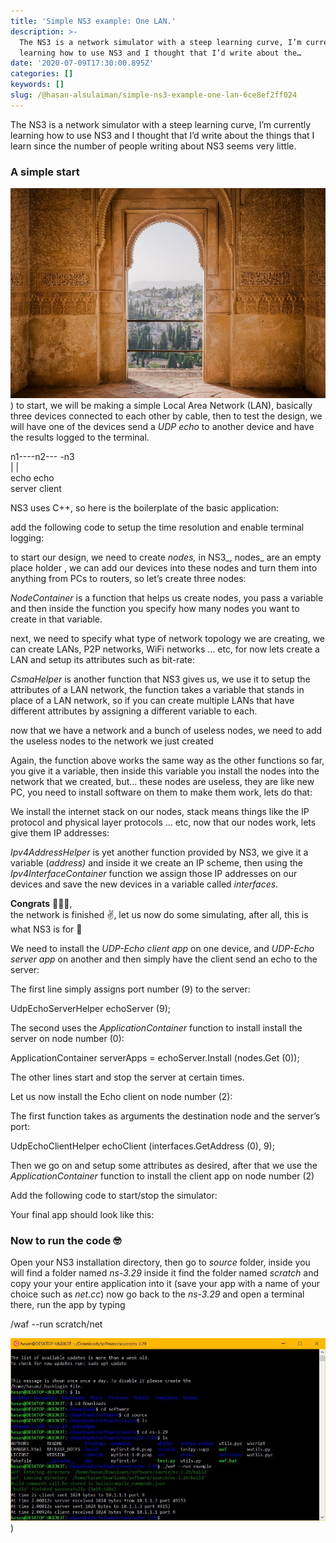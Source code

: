 ```yaml
---
title: 'Simple NS3 example: One LAN.'
description: >-
  The NS3 is a network simulator with a steep learning curve, I’m currently
  learning how to use NS3 and I thought that I’d write about the…
date: '2020-07-09T17:30:00.895Z'
categories: []
keywords: []
slug: /@hasan-alsulaiman/simple-ns3-example-one-lan-6ce8ef2ff024
---
```


The NS3 is a network simulator with a steep learning curve, I’m currently learning how to use NS3 and I thought that I’d write about the things that I learn since the number of people writing about NS3 seems very little.

### A simple start

![](/assets/0__rnixrh8TwEQiddZH.jpg)
)
to start, we will be making a simple Local Area Network (LAN), basically three devices connected to each other by cable, then to test the design, we will have one of the devices send a _UDP echo_ to another device and have the results logged to the terminal.

 n1----n2--- -n3  
 |            |  
 echo        echo  
 server      client

NS3 uses C++, so here is the boilerplate of the basic application:

add the following code to setup the time resolution and enable terminal logging:

to start our design, we need to create _nodes,_ in NS3_, nodes_ are an empty place holder , we can add our devices into these nodes and turn them into anything from PCs to routers, so let’s create three nodes:

_NodeContainer_ is a function that helps us create nodes, you pass a variable and then inside the function you specify how many nodes you want to create in that variable.

next, we need to specify what type of network topology we are creating, we can create LANs, P2P networks, WiFi networks … etc, for now lets create a LAN and setup its attributes such as bit-rate:

_CsmaHelper_ is another function that NS3 gives us, we use it to setup the attributes of a LAN network, the function takes a variable that stands in place of a LAN network, so if you can create multiple LANs that have different attributes by assigning a different variable to each.

now that we have a network and a bunch of useless nodes, we need to add the useless nodes to the network we just created

Again, the function above works the same way as the other functions so far, you give it a variable, then inside this variable you install the nodes into the network that we created, but… these nodes are useless, they are like new PC, you need to install software on them to make them work, lets do that:

We install the internet stack on our nodes, stack means things like the IP protocol and physical layer protocols … etc, now that our nodes work, lets give them IP addresses:

_Ipv4AddressHelper_ is yet another function provided by NS3, we give it a variable (_address)_ and inside it we create an IP scheme, then using the _Ipv4InterfaceContainer_ function we assign those IP addresses on our devices and save the new devices in a variable called _interfaces_.

**Congrats** 🎉🎉🎉,  
the network is finished ✌, let us now do some simulating, after all, this is what NS3 is for 💩

We need to install the _UDP-Echo client app_ on one device, and _UDP-Echo server app_ on another and then simply have the client send an echo to the server:

The first line simply assigns port number (9) to the server:

UdpEchoServerHelper echoServer (9);

The second uses the _ApplicationContainer_ function to install install the server on node number (0):

ApplicationContainer serverApps = echoServer.Install (nodes.Get (0));

The other lines start and stop the server at certain times.

Let us now install the Echo client on node number (2):

The first function takes as arguments the destination node and the server’s port:

UdpEchoClientHelper echoClient (interfaces.GetAddress (0), 9);

Then we go on and setup some attributes as desired, after that we use the _ApplicationContainer_ function to install the client app on node number (2)

Add the following code to start/stop the simulator:

Your final app should look like this:

### Now to run the code 🤓

Open your NS3 installation directory, then go to _source_ folder, inside you will find a folder named _ns-3.29_ inside it find the folder named _scratch_ and copy your your entire application into it (save your app with a name of your choice such as _net.cc_) now go back to the _ns-3.29_ and open a terminal there, run the app by typing

/waf --run scratch/net

![](/assets/1__MoyCNMjZq2IYI7g7XFiPEQ.jpeg))
